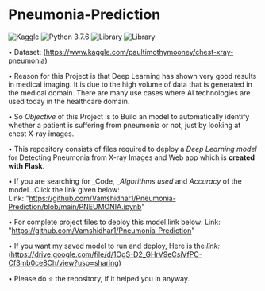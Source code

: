 # Pneumonia-Prediction

![Kaggle](https://img.shields.io/badge/Dataset-Kaggle-blue.svg) ![Python 3.7.6](https://img.shields.io/badge/Python-3.7-violet.svg) ![Library](https://img.shields.io/badge/Library-kears%202.4.3-red) ![Library](https://img.shields.io/badge/Library-Tensorflow%202.3.1-orange)

• Dataset: (https://www.kaggle.com/paultimothymooney/chest-xray-pneumonia)

• Reason for this Project is that Deep Learning has shown very good results in medical imaging. It is due to the high volume of data that is generated in the medical domain. There are many use cases where AI technologies are used today in the healthcare domain.<br> 

• So _Objective_ of this Project is to Build an model to automatically identify whether a patient is suffering from pneumonia or not, just by looking at chest X-ray images.

• This repository consists of files required to deploy a _Deep Learning model_ for Detecting Pneumonia from X-ray Images and Web app which is __created with Flask__.<br>


• If you are searching for _Code, __Algorithms used_ and _Accuracy_ of the model...Click the link given below:<br>
Link: "https://github.com/Vamshidhar1/Pneumonia-Prediction/blob/main/PNEUMONIA.ipynb"

• For complete project files to deploy this model.link below:
Link: "https://github.com/Vamshidhar1/Pneumonia-Prediction"

• If you want my saved model to run and deploy, Here is the _link:_ (https://drive.google.com/file/d/1OgS-D2_GHrV9eCsiVfPC-Cf3mb0ce8Ch/view?usp=sharing)

•  Please do ⭐ the repository, if it helped you in anyway.

